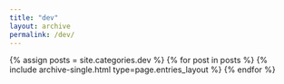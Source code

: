 ```yaml
---
title: "dev"
layout: archive
permalink: /dev/
---
```



{% assign posts = site.categories.dev %}
{% for post in posts %} {% include archive-single.html type=page.entries_layout %} {% endfor %}
